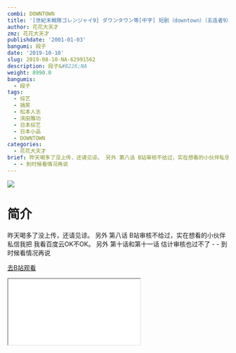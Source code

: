 ```yaml
---
combi: DOWNTOWN
title: '[世紀末戦隊ゴレンジャイ9] ダウンタウン等[中字] 短剧（downtown）（五连者9）'
author: 花花大天才
zmz: 花花大天才
publishdate: '2001-01-03'
bangumi: 段子
date: '2019-10-10'
slug: 2019-08-10-NA-62991562
description: 段子&#8226;NA
weight: 8990.0
bangumis:
  - 段子
tags:
  - 综艺
  - 搞笑
  - 松本人志
  - 滨田雅功
  - 日本综艺
  - 日本小品
  - DOWNTOWN
categories:
  - 花花大天才
brief: 昨天喝多了没上传，还请见谅。 另外 第八话 B站审核不给过，实在想看的小伙伴私信我把 我看百度云OK不OK。 另外 第十话和第十一话 估计审核也过不了
  - - 到时候看情况再说
---
```

![](https://raw.githubusercontent.com/tcgriffith/owaraisite/master/static/tmpimg/3b23ea5c515c1757510e4c5f22699ee319b7f8ce.jpg.480.jpg)
# 简介  
昨天喝多了没上传，还请见谅。
另外 第八话 B站审核不给过，实在想看的小伙伴私信我把 我看百度云OK不OK。
另外 第十话和第十一话 估计审核也过不了 - - 到时候看情况再说  

[去B站观看](https://www.bilibili.com/video/av62991562/)
<div class ="resp-container"><iframe class="testiframe" src="//player.bilibili.com/player.html?aid=62991562"", scrolling="no", allowfullscreen="true" > </iframe></div> 
